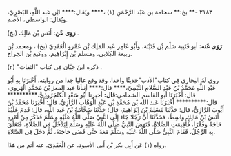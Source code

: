 ٢١٨٣ -** بخ:** سحامة بن عَبْد الرَّحْمَنِ (١) ،**** ويُقال:**** ابْن عَبد اللَّهِ، البَصْرِيّ، ويُقال: الواسطي، الأصم.

**رَوَى عَن:** أَنَس بْن مَالِك (بخ) .

**رَوَى عَنه:** أبو قُتَيبة سَلْم بْن قُتَيْبَة، وأَبُو عَامِر عَبد المَلِك بْن عَمْرو الْعَقَدِيّ (بخ) ، ومحمد بْن ربيعة الكِلابي، ومسلم بْن إِبْرَاهِيم، ووكيع بْن الجراح.

ذكره ابنُ حِبَّان فِي كتاب "الثقات" (٢) .

روى لَهُ البخاري فِي كتاب"الأدب"حديثًا واحدا، وقد وقع عاليا جدا من روايته. أَخْبَرَنَا بِهِ أَبُو عَبْدِ اللَّهِ مُحَمَّدُ بْنُ عَبْدِ السَّلامِ التَّيْمِيّ،**** قال:**** أنبأنا عبد المعز بْنُ مُحَمَّدٍ الْهَروي، قال: أَخْبَرَنَا أبو القاسم الشحامي:**قال:** أخبرنا أَبُو سَعْدٍ الْكَنْجَرُوذِيُّ،********** قال:********** أَخْبَرَنَا عَبد الله بْن مُحَمَّدِ بْنِ عَبْدِ الْوَهَّابِ الرَّازِيُّ، قال: أَخْبَرَنَا مُحَمَّدُ بْنُ أَيُّوبَ الرَّازِيُّ، قال: حَدَّثَنَا مُسْلِمُ بْنُ إِبْرَاهِيمَ، قال: حَدَّثَنَا سَحَّامَةُ بْنُ عَبد اللَّهِ، قال: قَدِمَ عَلَيْنَا أَنَسُ بْنُ مَالِكٍ واسِطَ، فحَدَّثَنَا أَنَّ رَجُلا جَاءَ إِلَى النَّبِيِّ صَلَّى اللَّهُ عَلَيْهِ وسَلَّمَ فَذَكَرَ مِنْ أَمْرِهِ حَاجَةً وفَقْرًا، فَأُقِيمَتِ الصَّلاةُ، فَنَهَضَ النَّبِيُّ صَلَّى اللَّهُ عَلَيْهِ وسَلَّمَ لِيَدْخُلَ فِي الصَّلاةِ، فَتَعَلَّقَ بِهِ الرَّجُلُ، فَقَامَ النَّبِيُّ صَلَّى اللَّهُ عَلَيْهِ وسَلَّمَ مَعَهُ حَتَّى قَضَى حَاجَتَهُ، ثُمَّ دَخَلَ فِي الصَّلاةِ.

رواه (١) عَن أَبِي بكر بْن أَبي الأسود، عن الْعَقَدِيّ، عنه أتم من هَذَا.